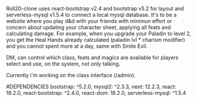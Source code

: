 Roll20-clone uses react-bootstrap v2.4 and bootstrap v5.2 for layout and serverless-mysql v1.5.4 to connect a local mysql database. 
It's to be a website where you play d&d with your friends with minimun effort or concern about updating your character sheet, applying all feats and calculating damage.
For example, when you upgrade your Paladin to level 2, you get the Heal Hands already calculated (paladin lvl * charism modifier) and you cannot spent more at a day, same with Smite Evil.

DM, can control which class, feats and magics are available for players select and use, on the system, not only talking.

Currently i'm working on the class interface (/admin).

#DEPENDENCIES
  bootstrap: ^5.2.0,
  mysql2: ^2.3.3,
  next: 12.2.3,
  react: 18.2.0,
  react-bootstrap: ^2.4.0,
  react-dom: 18.2.0,
  serverless-mysql: ^1.5.4
